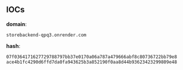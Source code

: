 
## IOCs

__domain__:

```text
storebackend-qpq3.onrender.com
```
__hash__:

```text
07f0364171627729788797bb37e0170a06a787a479666abf8c80736722bb79e8
ace4b1fc4290d6ffd7da0fa943625b3a852190f0aa8d44b93623423299809e48
```